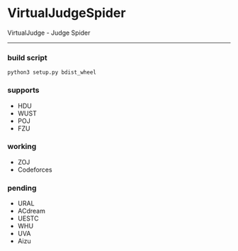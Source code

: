 # VirtualJudgeSpider
VirtualJudge - Judge Spider
***
### build script
`python3 setup.py bdist_wheel`

### supports
 - HDU
 - WUST
 - POJ
 - FZU
### working
 - ZOJ
 - Codeforces
 
### pending
 - URAL
 - ACdream
 - UESTC
 - WHU
 - UVA
 - Aizu
 

